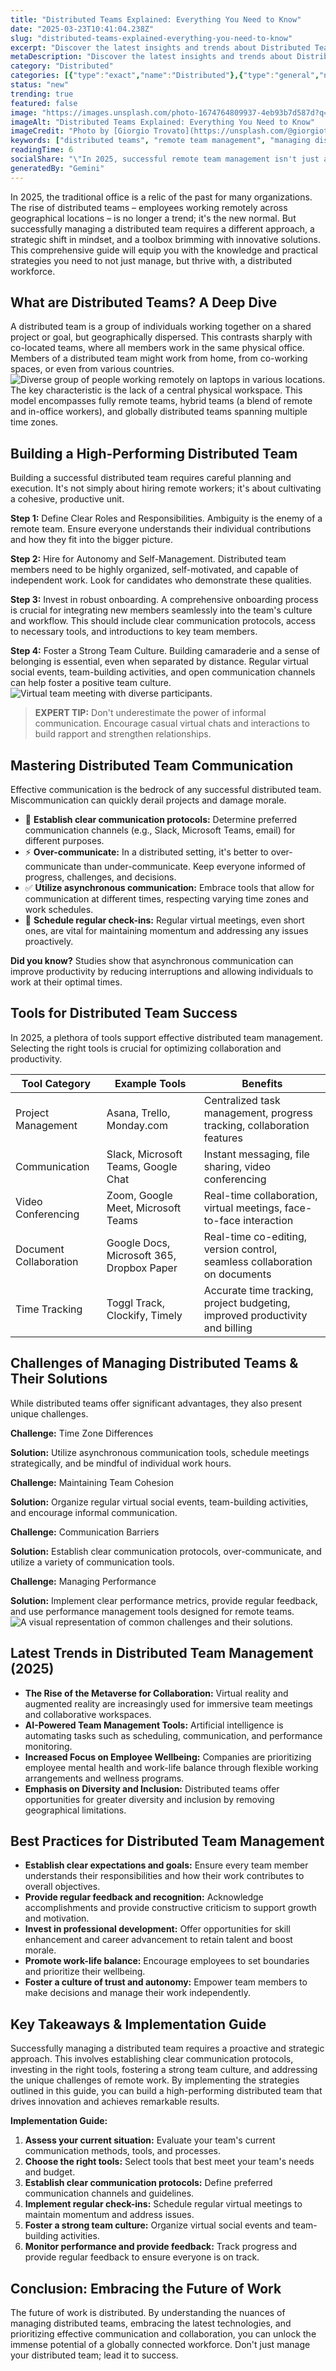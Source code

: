 ```yaml
---
title: "Distributed Teams Explained: Everything You Need to Know"
date: "2025-03-23T10:41:04.238Z"
slug: "distributed-teams-explained-everything-you-need-to-know"
excerpt: "Discover the latest insights and trends about Distributed Teams. This comprehensive guide covers everything you need to know about Distributed Teams in 2025."
metaDescription: "Discover the latest insights and trends about Distributed Teams. This comprehensive guide covers everything you need to know about Distributed Teams in 202..."
category: "Distributed"
categories: [{"type":"exact","name":"Distributed"},{"type":"general","name":"Business"},{"type":"medium","name":"Project Management"},{"type":"specific","name":"Remote Work"},{"type":"niche","name":"Asynchronous Communication"}]
status: "new"
trending: true
featured: false
image: "https://images.unsplash.com/photo-1674764809937-4eb93b7d587d?q=85&w=1200&fit=max&fm=webp&auto=compress"
imageAlt: "Distributed Teams Explained: Everything You Need to Know"
imageCredit: "Photo by [Giorgio Trovato](https://unsplash.com/@giorgiotrovato) on Unsplash"
keywords: ["distributed teams", "remote team management", "managing distributed teams", "best practices distributed teams", "distributed team communication", "tools for distributed teams", "how to manage a distributed team", "challenges of distributed teams", "build a distributed team", "distributed team collaboration tools"]
readingTime: 6
socialShare: "\"In 2025, successful remote team management isn't just about tools; it's about cultivating a culture of trust, autonomy, and genuine connection—even across continents.\""
generatedBy: "Gemini"
---
```




In 2025, the traditional office is a relic of the past for many organizations.  The rise of distributed teams – employees working remotely across geographical locations – is no longer a trend; it's the new normal.  But successfully managing a distributed team requires a different approach, a strategic shift in mindset, and a toolbox brimming with innovative solutions. This comprehensive guide will equip you with the knowledge and practical strategies you need to not just manage, but thrive with, a distributed workforce.

## What are Distributed Teams? A Deep Dive

A distributed team is a group of individuals working together on a shared project or goal, but geographically dispersed.  This contrasts sharply with co-located teams, where all members work in the same physical office.  Members of a distributed team might work from home, from co-working spaces, or even from various countries.  ![Diverse group of people working remotely on laptops in various locations](https://images.unsplash.com/photo-1611174895360-53948c735c3a?q=85&w=1200&fit=max&fm=webp&auto=compress). The key characteristic is the lack of a central physical workspace.  This model encompasses fully remote teams, hybrid teams (a blend of remote and in-office workers), and globally distributed teams spanning multiple time zones.

## Building a High-Performing Distributed Team

Building a successful distributed team requires careful planning and execution.  It's not simply about hiring remote workers; it's about cultivating a cohesive, productive unit.

**Step 1:** Define Clear Roles and Responsibilities.  Ambiguity is the enemy of a remote team.  Ensure everyone understands their individual contributions and how they fit into the bigger picture.

**Step 2:**  Hire for Autonomy and Self-Management.  Distributed team members need to be highly organized, self-motivated, and capable of independent work.  Look for candidates who demonstrate these qualities.

**Step 3:** Invest in robust onboarding.  A comprehensive onboarding process is crucial for integrating new members seamlessly into the team's culture and workflow.  This should include clear communication protocols, access to necessary tools, and introductions to key team members.

**Step 4:**  Foster a Strong Team Culture.  Building camaraderie and a sense of belonging is essential, even when separated by distance.  Regular virtual social events, team-building activities, and open communication channels can help foster a positive team culture. ![Virtual team meeting with diverse participants](https://images.unsplash.com/photo-1552664730-d307ca884978?q=85&w=1200&fit=max&fm=webp&auto=compress).

> **EXPERT TIP:** Don't underestimate the power of informal communication.  Encourage casual virtual chats and interactions to build rapport and strengthen relationships.

## Mastering Distributed Team Communication

Effective communication is the bedrock of any successful distributed team.  Miscommunication can quickly derail projects and damage morale.

* 🔑 **Establish clear communication protocols:** Determine preferred communication channels (e.g., Slack, Microsoft Teams, email) for different purposes.
* ⚡ **Over-communicate:**  In a distributed setting, it's better to over-communicate than under-communicate.  Keep everyone informed of progress, challenges, and decisions.
* ✅ **Utilize asynchronous communication:**  Embrace tools that allow for communication at different times, respecting varying time zones and work schedules.
* 📅 **Schedule regular check-ins:**  Regular virtual meetings, even short ones, are vital for maintaining momentum and addressing any issues proactively.

**Did you know?** Studies show that asynchronous communication can improve productivity by reducing interruptions and allowing individuals to work at their optimal times.

## Tools for Distributed Team Success

In 2025, a plethora of tools support effective distributed team management.  Selecting the right tools is crucial for optimizing collaboration and productivity.

| Tool Category          | Example Tools                                    | Benefits                                                                   |
|-----------------------|-------------------------------------------------|-------------------------------------------------------------------------------|
| Project Management     | Asana, Trello, Monday.com                       | Centralized task management, progress tracking, collaboration features          |
| Communication          | Slack, Microsoft Teams, Google Chat              | Instant messaging, file sharing, video conferencing                           |
| Video Conferencing      | Zoom, Google Meet, Microsoft Teams               | Real-time collaboration, virtual meetings, face-to-face interaction           |
| Document Collaboration | Google Docs, Microsoft 365, Dropbox Paper        | Real-time co-editing, version control, seamless collaboration on documents    |
| Time Tracking          | Toggl Track, Clockify, Timely                    | Accurate time tracking, project budgeting, improved productivity and billing   |

##  Challenges of Managing Distributed Teams & Their Solutions

While distributed teams offer significant advantages, they also present unique challenges.

**Challenge:** Time Zone Differences

**Solution:**  Utilize asynchronous communication tools, schedule meetings strategically, and be mindful of individual work hours.

**Challenge:** Maintaining Team Cohesion

**Solution:**  Organize regular virtual social events, team-building activities, and encourage informal communication.

**Challenge:** Communication Barriers

**Solution:** Establish clear communication protocols, over-communicate, and utilize a variety of communication tools.

**Challenge:**  Managing Performance

**Solution:**  Implement clear performance metrics, provide regular feedback, and use performance management tools designed for remote teams. ![A visual representation of common challenges and their solutions](https://images.unsplash.com/photo-1598015132635-131afe3ba07f?q=85&w=1200&fit=max&fm=webp&auto=compress).

## Latest Trends in Distributed Team Management (2025)

* **The Rise of the Metaverse for Collaboration:**  Virtual reality and augmented reality are increasingly used for immersive team meetings and collaborative workspaces.
* **AI-Powered Team Management Tools:**  Artificial intelligence is automating tasks such as scheduling, communication, and performance monitoring.
* **Increased Focus on Employee Wellbeing:**  Companies are prioritizing employee mental health and work-life balance through flexible working arrangements and wellness programs.
* **Emphasis on Diversity and Inclusion:**  Distributed teams offer opportunities for greater diversity and inclusion by removing geographical limitations.

## Best Practices for Distributed Team Management

* **Establish clear expectations and goals:**  Ensure every team member understands their responsibilities and how their work contributes to overall objectives.
* **Provide regular feedback and recognition:**  Acknowledge accomplishments and provide constructive criticism to support growth and motivation.
* **Invest in professional development:**  Offer opportunities for skill enhancement and career advancement to retain talent and boost morale.
* **Promote work-life balance:**  Encourage employees to set boundaries and prioritize their wellbeing.
* **Foster a culture of trust and autonomy:**  Empower team members to make decisions and manage their work independently.

## Key Takeaways & Implementation Guide

Successfully managing a distributed team requires a proactive and strategic approach. This involves establishing clear communication protocols, investing in the right tools, fostering a strong team culture, and addressing the unique challenges of remote work.  By implementing the strategies outlined in this guide, you can build a high-performing distributed team that drives innovation and achieves remarkable results.

**Implementation Guide:**

1. **Assess your current situation:**  Evaluate your team's current communication methods, tools, and processes.
2. **Choose the right tools:**  Select tools that best meet your team's needs and budget.
3. **Establish clear communication protocols:**  Define preferred communication channels and guidelines.
4. **Implement regular check-ins:**  Schedule regular virtual meetings to maintain momentum and address issues.
5. **Foster a strong team culture:**  Organize virtual social events and team-building activities.
6. **Monitor performance and provide feedback:**  Track progress and provide regular feedback to ensure everyone is on track.

## Conclusion: Embracing the Future of Work

The future of work is distributed.  By understanding the nuances of managing distributed teams, embracing the latest technologies, and prioritizing effective communication and collaboration, you can unlock the immense potential of a globally connected workforce.  Don't just manage your distributed team; lead it to success.

